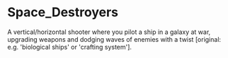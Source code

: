 # Space_Destroyers
A vertical/horizontal shooter where you pilot a ship in a galaxy at war, upgrading weapons and dodging waves of enemies with a twist [original: e.g. 'biological ships' or 'crafting system'].
